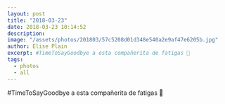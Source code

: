 ```yaml
---
layout: post
title: "2018-03-23"
date: 2018-03-23 10:14:52
description: 
image: "/assets/photos/201803/57c5208d01d348e540a2e9af47e6205b.jpg"
author: Elise Plain
excerpt: #TimeToSayGoodbye a esta compañerita de fatigas 🐢
tags: 
  - photos
  - all
---
```


#TimeToSayGoodbye a esta compañerita de fatigas 🐢
<p></p>
